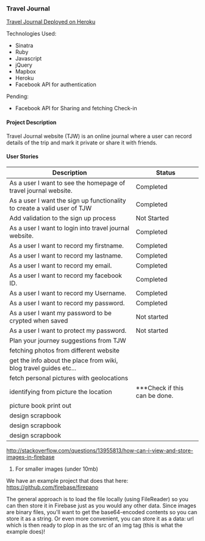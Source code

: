 ### Travel Journal

[Travel Journal Deployed on Heroku](http://mytravel-journal.herokuapp.com/)

Technologies Used:

- Sinatra
- Ruby
- Javascript
- jQuery
- Mapbox
- Heroku
- Facebook API for authentication

Pending:

- Facebook API for Sharing and fetching Check-in


#### Project Description

Travel Journal website (TJW) is an online journal where a user can record details of the trip and mark it private or share it with friends.

#### User Stories

| Description | Status |
|-------------|--------|
| As a user I want to see the homepage of travel journal website. | Completed |
| As a user I want the sign up functionality to create a valid user of TJW | Completed|
|Add validation to the sign up process| Not Started|
| As a user I want to login into travel journal website. | Completed |
| As a user I want to record my firstname. | Completed |
| As a user I want to record my lastname. | Completed |
| As a user I want to record my email. | Completed |
| As a user I want to record my facebook ID. | Completed |
| As a user I want to record my Username. | Completed |
| As a user I want to record my password. | Completed |
| As a user I want my password to be crypted when saved| Not started|
| As a user I want to protect my password. | Not started |
| Plan your journey suggestions from TJW||
|fetching photos from different website|
|get the info about the place from wiki, blog travel guides etc...|
| fetch personal pictures with geolocations|
| identifying from picture the location| ***Check if this can be done.
| picture book print out|
| design scrapbook|
| design scrapbook|
| design scrapbook|

http://stackoverflow.com/questions/13955813/how-can-i-view-and-store-images-in-firebase

1. For smaller images (under 10mb)

We have an example project that does that here: https://github.com/firebase/firepano

The general approach is to load the file locally (using FileReader) so you can then store it in Firebase just as you would any other data. Since images are binary files, you'll want to get the base64-encoded contents so you can store it as a string. Or even more convenient, you can store it as a data: url which is then ready to plop in as the src of an img tag (this is what the example does)!

